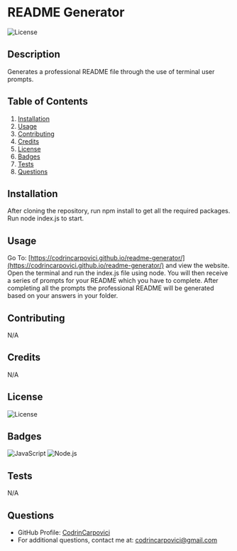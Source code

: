 # README Generator

![License](https://img.shields.io/badge/License-MIT-green.svg)

## Description
Generates a professional README file through the use of terminal user prompts.

## Table of Contents
1. [Installation](#installation)
2. [Usage](#usage)
3. [Contributing](#Contributing)
4. [Credits](#credits)
5. [License](#license)
6. [Badges](#technologies)
7. [Tests](#tests)
8. [Questions](#questions)

## Installation
After cloning the repository, run npm install to get all the required packages. Run node index.js to start.

## Usage
Go To: [https://codrincarpovici.github.io/readme-generator/](https://codrincarpovici.github.io/readme-generator/) and view the website.  
Open the terminal and run the index.js file using node. You will then receive a series of prompts for your README which you have to complete. After completing all the prompts the professional README will be generated based on your answers in your folder.

## Contributing
N/A

## Credits
N/A

## License
![License](https://img.shields.io/badge/License-MIT-green.svg)

## Badges
![JavaScript](https://img.shields.io/badge/JavaScript-green.svg) ![Node.js](https://img.shields.io/badge/Node.js-green.svg)

## Tests
N/A

## Questions
* GitHub Profile: [CodrinCarpovici](https://github.com/CodrinCarpovici)
* For additional questions, contact me at: [codrincarpovici@gmail.com](mailto:codrincarpovici@gmail.com)
